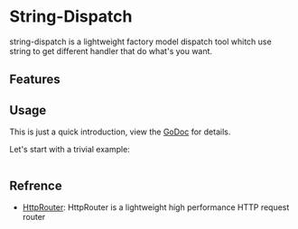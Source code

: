 # String-Dispatch 

string-dispatch is a lightweight factory model dispatch tool whitch use string to get different handler that do what's you want.

## Features

## Usage

This is just a quick introduction, view the [GoDoc](#) for details.

Let's start with a trivial example:

```go
```

## Refrence
* [HttpRouter](https://github.com/julienschmidt/httprouter): HttpRouter is a lightweight high performance HTTP request router 
